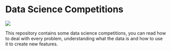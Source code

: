 # Data Science Competitions

![](https://media.giphy.com/media/VeNDat4n4Kre76oS1g/giphy.gif)

This repository contains some data science competitions, you can read how to deal with every problem, understanding what the data is and how to use it to create new features.